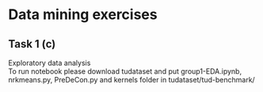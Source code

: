 Data mining exercises
=====================

Task 1 (c)
------

Exploratory data analysis	\
To run notebook please download tudataset and put group1-EDA.ipynb, nrkmeans.py, PreDeCon.py and kernels folder in tudataset/tud-benchmark/

